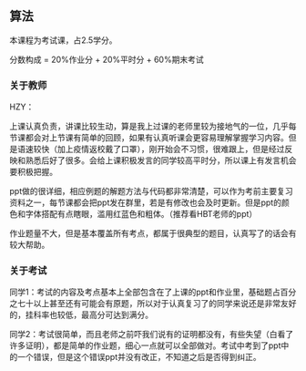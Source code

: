 ## 算法

本课程为考试课，占2.5学分。

分数构成 = 20%作业分 + 20%平时分 + 60%期末考试

### 关于教师

HZY：

上课认真负责，讲课比较生动，算是我上过课的老师里较为接地气的一位，几乎每节课都会对上节课有简单的回顾，如果有认真听课会更容易理解掌握学习内容。但是语速较快（加上疫情返校戴了口罩），刚开始会不习惯，很难跟上，但是经过反映和熟悉后好了很多。会给上课积极发言的同学较高平时分，所以课上有发言机会要积极把握。

ppt做的很详细，相应例题的解题方法与代码都非常清楚，可以作为考前主要复习资料之一，每节课都会把ppt发在群里，若是有修改也会及时更新。但是ppt的颜色和字体搭配有点瞎眼，滥用红蓝色和粗体。（推荐看HBT老师的ppt）

作业题量不大，但是基本覆盖所有考点，都属于很典型的题目，认真写了的话会有较大帮助。

### 关于考试

同学1：考试的内容及考点基本上全部包含在了上课的ppt和作业里，基础题占百分之七十以上甚至还有可能会有原题，所以对于认真复习了的同学来说还是非常友好的，挂科率也较低，最高分可达到满分。

同学2：考试很简单，而且老师之前吓我们说有的证明都没有，有些失望（白看了许多证明），都是简单的作业题，细心一点就可以全部做对。考试中考到了ppt中的一个错误，但是这个错误ppt并没有改正，不知道之后是否得到纠正。
